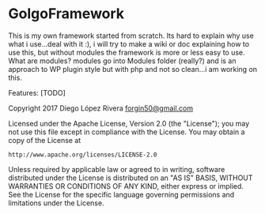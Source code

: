 # GolgoFramework
This is my own framework started from scratch. 
Its hard to explain why use what i use...deal with it :), i will try to make a wiki or doc explaining how to use this, but without modules the framework is more or less easy to use.
What are modules? modules go into Modules folder (really?) and is an approach to WP plugin style but with php and not so clean...i am working on this.

Features:
[TODO]


Copyright 2017 Diego López Rivera <forgin50@gmail.com>

Licensed under the Apache License, Version 2.0 (the "License");
you may not use this file except in compliance with the License.
You may obtain a copy of the License at

    http://www.apache.org/licenses/LICENSE-2.0

Unless required by applicable law or agreed to in writing, software
distributed under the License is distributed on an "AS IS" BASIS,
WITHOUT WARRANTIES OR CONDITIONS OF ANY KIND, either express or implied.
See the License for the specific language governing permissions and
limitations under the License.
